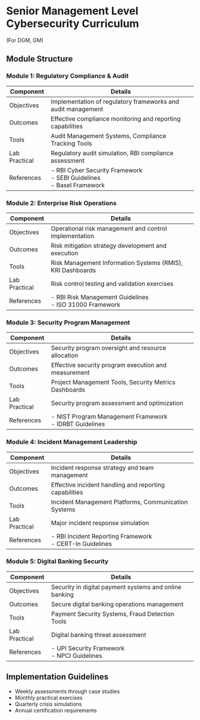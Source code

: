 # Senior Management Level Cybersecurity Curriculum
(For DGM, GM)

## Module Structure

### Module 1: Regulatory Compliance & Audit
| Component | Details |
|-----------|---------|
| Objectives | Implementation of regulatory frameworks and audit management |
| Outcomes | Effective compliance monitoring and reporting capabilities |
| Tools | Audit Management Systems, Compliance Tracking Tools |
| Lab Practical | Regulatory audit simulation, RBI compliance assessment |
| References | - RBI Cyber Security Framework<br>- SEBI Guidelines<br>- Basel Framework |

### Module 2: Enterprise Risk Operations
| Component | Details |
|-----------|---------|
| Objectives | Operational risk management and control implementation |
| Outcomes | Risk mitigation strategy development and execution |
| Tools | Risk Management Information Systems (RMIS), KRI Dashboards |
| Lab Practical | Risk control testing and validation exercises |
| References | - RBI Risk Management Guidelines<br>- ISO 31000 Framework |

### Module 3: Security Program Management
| Component | Details |
|-----------|---------|
| Objectives | Security program oversight and resource allocation |
| Outcomes | Effective security program execution and measurement |
| Tools | Project Management Tools, Security Metrics Dashboards |
| Lab Practical | Security program assessment and optimization |
| References | - NIST Program Management Framework<br>- IDRBT Guidelines |

### Module 4: Incident Management Leadership
| Component | Details |
|-----------|---------|
| Objectives | Incident response strategy and team management |
| Outcomes | Effective incident handling and reporting capabilities |
| Tools | Incident Management Platforms, Communication Systems |
| Lab Practical | Major incident response simulation |
| References | - RBI Incident Reporting Framework<br>- CERT-In Guidelines |

### Module 5: Digital Banking Security
| Component | Details |
|-----------|---------|
| Objectives | Security in digital payment systems and online banking |
| Outcomes | Secure digital banking operations management |
| Tools | Payment Security Systems, Fraud Detection Tools |
| Lab Practical | Digital banking threat assessment |
| References | - UPI Security Framework<br>- NPCI Guidelines |

## Implementation Guidelines
- Weekly assessments through case studies
- Monthly practical exercises
- Quarterly crisis simulations
- Annual certification requirements 